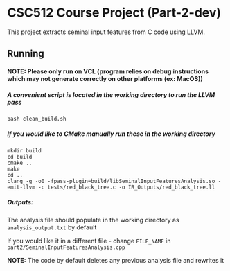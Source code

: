 # CSC512 Course Project (Part-2-dev)

This project extracts seminal input features from C code using LLVM.

## Running

#### NOTE: Please only run on VCL (program relies on debug instructions which may not generate correctly on other platforms (ex: MacOS))

##### A convenient script is located in the working directory to run the LLVM pass
`bash clean_build.sh`
##### If you would like to CMake manually run these in the working directory
```
mkdir build
cd build
cmake ..
make
cd ..
clang -g -o0 -fpass-plugin=build/libSeminalInputFeaturesAnalysis.so -emit-llvm -c tests/red_black_tree.c -o IR_Outputs/red_black_tree.ll
```
##### Outputs:
The analysis file should populate in the working directory as `analysis_output.txt` by default

If you would like it in a different file - change `FILE_NAME` in `part2/SeminalInputFeaturesAnalysis.cpp`

**NOTE:** The code by default deletes any previous analysis file and rewrites it 

